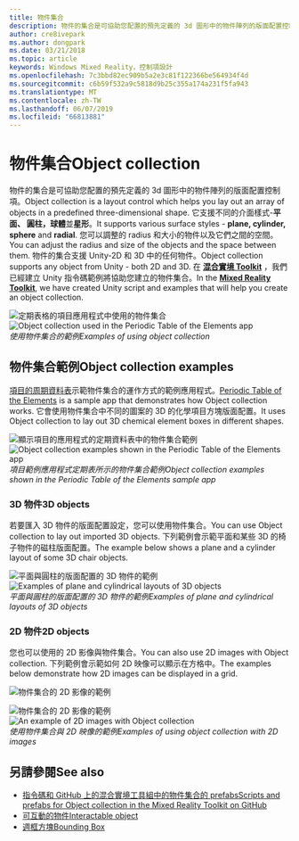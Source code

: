 ```yaml
---
title: 物件集合
description: 物件的集合是可協助您配置的預先定義的 3d 圖形中的物件陣列的版面配置控制項。
author: cre8ivepark
ms.author: dongpark
ms.date: 03/21/2018
ms.topic: article
keywords: Windows Mixed Reality，控制項設計
ms.openlocfilehash: 7c3bbd82ec909b5a2e3c81f122366be564934f4d
ms.sourcegitcommit: c6b59f532a9c5818d9b25c355a174a231f5fa943
ms.translationtype: MT
ms.contentlocale: zh-TW
ms.lasthandoff: 06/07/2019
ms.locfileid: "66813881"
---
```

# <a name="object-collection"></a><span data-ttu-id="4657d-104">物件集合</span><span class="sxs-lookup"><span data-stu-id="4657d-104">Object collection</span></span>

<span data-ttu-id="4657d-105">物件的集合是可協助您配置的預先定義的 3d 圖形中的物件陣列的版面配置控制項。</span><span class="sxs-lookup"><span data-stu-id="4657d-105">Object collection is a layout control which helps you lay out an array of objects in a predefined three-dimensional shape.</span></span> <span data-ttu-id="4657d-106">它支援不同的介面樣式-**平面、 圓柱，球體**並**星形**。</span><span class="sxs-lookup"><span data-stu-id="4657d-106">It supports various surface styles - **plane, cylinder, sphere** and **radial**.</span></span> <span data-ttu-id="4657d-107">您可以調整的 radius 和大小的物件以及它們之間的空間。</span><span class="sxs-lookup"><span data-stu-id="4657d-107">You can adjust the radius and size of the objects and the space between them.</span></span> <span data-ttu-id="4657d-108">物件的集合支援 Unity-2D 和 3D 中的任何物件。</span><span class="sxs-lookup"><span data-stu-id="4657d-108">Object collection supports any object from Unity - both 2D and 3D.</span></span> <span data-ttu-id="4657d-109">在  **[混合實境 Toolkit](https://microsoft.github.io/MixedRealityToolkit-Unity/Documentation/README_ObjectCollection.html)** ，我們已經建立 Unity 指令碼範例將協助您建立的物件集合。</span><span class="sxs-lookup"><span data-stu-id="4657d-109">In the **[Mixed Reality Toolkit](https://microsoft.github.io/MixedRealityToolkit-Unity/Documentation/README_ObjectCollection.html)**, we have created Unity script and examples that will help you create an object collection.</span></span>

<span data-ttu-id="4657d-110">![定期表格的項目應用程式中使用的物件集合](images/640px-objectcollection-hero-640px.jpg)</span><span class="sxs-lookup"><span data-stu-id="4657d-110">![Object collection used in the Periodic Table of the Elements app](images/640px-objectcollection-hero-640px.jpg)</span></span><br>
<span data-ttu-id="4657d-111">*使用物件集合的範例*</span><span class="sxs-lookup"><span data-stu-id="4657d-111">*Examples of using object collection*</span></span>

## <a name="object-collection-examples"></a><span data-ttu-id="4657d-112">物件集合範例</span><span class="sxs-lookup"><span data-stu-id="4657d-112">Object collection examples</span></span>

<span data-ttu-id="4657d-113">[項目的周期資料表](periodic-table-of-the-elements.md)示範物件集合的運作方式的範例應用程式。</span><span class="sxs-lookup"><span data-stu-id="4657d-113">[Periodic Table of the Elements](periodic-table-of-the-elements.md) is a sample app that demonstrates how Object collection works.</span></span> <span data-ttu-id="4657d-114">它會使用物件集合中不同的圖案的 3D 的化學項目方塊版面配置。</span><span class="sxs-lookup"><span data-stu-id="4657d-114">It uses Object collection to lay out 3D chemical element boxes in different shapes.</span></span>

<span data-ttu-id="4657d-115">![顯示項目的應用程式的定期資料表中的物件集合範例](images/periodictable-collections-1000px.jpg)</span><span class="sxs-lookup"><span data-stu-id="4657d-115">![Object collection examples shown in the Periodic Table of the Elements app](images/periodictable-collections-1000px.jpg)</span></span><br>
<span data-ttu-id="4657d-116">*項目範例應用程式定期表所示的物件集合範例*</span><span class="sxs-lookup"><span data-stu-id="4657d-116">*Object collection examples shown in the Periodic Table of the Elements sample app*</span></span>

### <a name="3d-objects"></a><span data-ttu-id="4657d-117">3D 物件</span><span class="sxs-lookup"><span data-stu-id="4657d-117">3D objects</span></span>

<span data-ttu-id="4657d-118">若要匯入 3D 物件的版面配置設定，您可以使用物件集合。</span><span class="sxs-lookup"><span data-stu-id="4657d-118">You can use Object collection to lay out imported 3D objects.</span></span> <span data-ttu-id="4657d-119">下列範例會示範平面和某些 3D 的椅子物件的磁柱版面配置。</span><span class="sxs-lookup"><span data-stu-id="4657d-119">The example below shows a plane and a cylinder layout of some 3D chair objects.</span></span>

<span data-ttu-id="4657d-120">![平面與圓柱的版面配置的 3D 物件的範例](images/objectcollection-3dobjects-1000px.jpg)</span><span class="sxs-lookup"><span data-stu-id="4657d-120">![Examples of plane and cylindrical layouts of 3D objects](images/objectcollection-3dobjects-1000px.jpg)</span></span><br>
<span data-ttu-id="4657d-121">*平面與圓柱的版面配置的 3D 物件的範例*</span><span class="sxs-lookup"><span data-stu-id="4657d-121">*Examples of plane and cylindrical layouts of 3D objects*</span></span>

### <a name="2d-objects"></a><span data-ttu-id="4657d-122">2D 物件</span><span class="sxs-lookup"><span data-stu-id="4657d-122">2D objects</span></span>

<span data-ttu-id="4657d-123">您也可以使用的 2D 影像與物件集合。</span><span class="sxs-lookup"><span data-stu-id="4657d-123">You can also use 2D images with Object collection.</span></span> <span data-ttu-id="4657d-124">下列範例會示範如何 2D 映像可以顯示在方格中。</span><span class="sxs-lookup"><span data-stu-id="4657d-124">The examples below demonstrate how 2D images can be displayed in a grid.</span></span>

![物件集合的 2D 影像的範例](images/640px-layout-3dobjects-3.jpg)

<span data-ttu-id="4657d-126">![物件集合的 2D 影像的範例](images/640px-layout-2dimages.jpg)</span><span class="sxs-lookup"><span data-stu-id="4657d-126">![An example of 2D images with Object collection](images/640px-layout-2dimages.jpg)</span></span><br>
<span data-ttu-id="4657d-127">*使用物件集合與 2D 映像的範例*</span><span class="sxs-lookup"><span data-stu-id="4657d-127">*Examples of using object collection with 2D images*</span></span>

## <a name="see-also"></a><span data-ttu-id="4657d-128">另請參閱</span><span class="sxs-lookup"><span data-stu-id="4657d-128">See also</span></span>
* [<span data-ttu-id="4657d-129">指令碼和 GitHub 上的混合實境工具組中的物件集合的 prefabs</span><span class="sxs-lookup"><span data-stu-id="4657d-129">Scripts and prefabs for Object collection in the Mixed Reality Toolkit on GitHub</span></span>](https://github.com/microsoft/MixedRealityToolkit-Unity/blob/mrtk_release/Documentation/README_ObjectCollection.md)
* [<span data-ttu-id="4657d-130">可互動的物件</span><span class="sxs-lookup"><span data-stu-id="4657d-130">Interactable object</span></span>](interactable-object.md)
* [<span data-ttu-id="4657d-131">週框方塊</span><span class="sxs-lookup"><span data-stu-id="4657d-131">Bounding Box</span></span>](app-bar-and-bounding-box.md)
